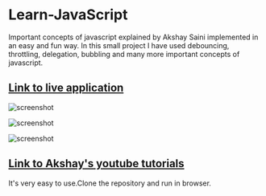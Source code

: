 # Learn-JavaScript 

Important concepts of javascript explained by Akshay Saini implemented in an easy and fun way.
In this small project I have used debouncing, throttling, delegation, bubbling and many more important concepts of javascript.

## [Link to live application](https://ankitsaxena21.github.io/Learn-JavaScript-Project/)

![screenshot](https://github.com/ankitsaxena21/Learn-JavaScript-Project/blob/master/Sreenshots/Screenshot_2020-05-02%20Learn%20JavaScript.png)

![screenshot](https://github.com/ankitsaxena21/Learn-JavaScript-Project/blob/master/Sreenshots/Screenshot_2020%20Learn%20JavaScript.png)

![screenshot](https://github.com/ankitsaxena21/Learn-JavaScript-Project/blob/master/Sreenshots/Screenshot_2020-05-02%20Learn%20JavaScript(1).png)

## [Link to Akshay's youtube tutorials](https://www.youtube.com/watch?v=aVSf0b1jVKk&list=PLlasXeu85E9eLVlWFs-nz5PKXJU4f7Fks&index=6)

It's very easy to use.Clone the repository and run in browser.
